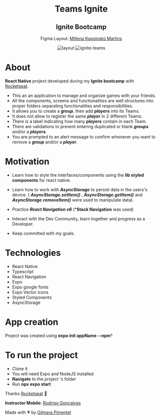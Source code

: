 <div align='center'>
<h1 align="center">Teams Ignite</h1>
<h2 align="center">Ignite Bootcamp</h2>

Figma Layout:
[Millena Kupsinskü Martins](https://www.linkedin.com/in/millenakmartins/)

<img src="https://ik.imagekit.io/cnbmdh4b9w/ignite_Teams_krDvINGes.png?ik-sdk-version=javascript-1.4.3&updatedAt=1677724716297" alt="layout">

<img src="https://ik.imagekit.io/cnbmdh4b9w/ezgif.com-video-to-gif__2__J4kd10rMGV.gif?ik-sdk-version=javascript-1.4.3&updatedAt=1677724701920" alt="ignite-teams"/>

</div>

# About

**React Native** project developed during my **Ignite bootcamp** with [Rocketseat](https://www.rocketseat.com.br/).

- This an an application to manage and organize games with your friends.
- All the components, screens and functionalities are well structures into proper folders separating functionalities and responsibilities.
- It allows you to create a ***group***, then add ***players*** into its Teams.
- It does not allow to register the same ***player*** in 2 different Teams.
- There is a label indicating how many ***players*** contain in each Team.
- There are validations to prevent entering duplicated or blank ***groups*** and/or a ***players***.
- You are prompted to an alert message to confirm whenever you want to remove a ***group*** and/or a ***player***.
  
 # Motivation

- Learn how to style the interfaces/components using the **lib styled components** for react native.
- Learn how to work with ***AsyncStorage*** to persist data in the users's device. ( ***AsyncStorage.setItem()*** , ***AsyncStorage.getItem()*** and ***AsyncStorage.removeItem()*** were used to manipulate data).

- Practice ***React Navigation v6*** (***Stack Navigation** was used)
- Interact with the Dev Community, learn together and progress as a Developer.
- Keep committed with my goals.</br>

# Technologies

- React Native
- Typescript
- React Navigation
- Expo
- Expo google fonts
- Expo Vector icons
- Styled Components
- AsyncStorage

# App creation
Project was created using **expo init appName --npm*** 
# To run the project

- Clone it
- You will need Expo and NodeJS installed
- **Navigate** to the project 's folder
- Run **npx expo start**

Thanks [Rocketseat](https://www.instagram.com/rocketseat/?igshid=Yzg5MTU1MDY%3D) 🚀

**Instructor Mobile**:
[Rodrigo Gonçalves](https://www.linkedin.com/in/rodrigo-gon%C3%A7alves-santana/)

Made with 💗 by [Gilmara Pimentel](https://www.linkedin.com/in/gilmara-pimentel/)
